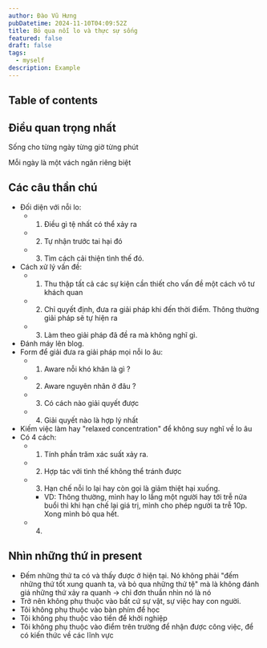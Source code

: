 ```yaml
---
author: Đào Vũ Hưng
pubDatetime: 2024-11-10T04:09:52Z
title: Bỏ qua nỗi lo và thực sự sống
featured: false
draft: false
tags:
  - myself
description: Example
---
```

## Table of contents
## Điều quan trọng nhất
Sống cho từng ngày từng giờ từng phút

Mỗi ngày là một vách ngăn riêng biệt

## Các câu thần chú
- Đối diện với nỗi lo: 
	- 1. Điều gì tệ nhất có thể xảy ra
	- 2. Tự nhận trước tai hại đó
	- 3. Tìm cách cải thiện tình thế đó.
- Cách xử lý vấn đề:
	- 1. Thu thập tất cả các sự kiện cần thiết cho vấn đề một cách vô tư khách quan
	- 2. Chỉ quyết định, đưa ra giải pháp khi đến thời điểm. Thông thường giải pháp sẽ tự hiện ra
	- 3. Làm theo giải pháp đã đề ra mà không nghĩ gì.
- Đánh máy lên blog.
- Form để giải đưa ra giải pháp mọi nỗi lo âu:
	- 1. Aware nỗi khó khăn là gì ? 
	- 2. Aware nguyên nhân ở đâu ?
	- 3. Có cách nào giải quyết được
	- 4. Giải quyết nào là hợp lý nhất
- Kiếm việc làm hay "relaxed concentration" để không suy nghĩ về lo âu
- Có 4 cách:
	- 1. Tính phần trăm xác suất xảy ra.
	- 2. Hợp tác với tình thế không thể tránh được
	- 3. Hạn chế nỗi lo lại hay còn gọi là giảm thiệt hại xuống.
		- VD: Thông thường, mình hay lo lắng một người hay tới trễ nửa buổi thì khi hạn chế lại giá trị, mình cho phép người ta trễ 10p. Xong mình bỏ qua hết.
	- 4. 
## Nhìn những thứ in present
- Đếm những thứ ta có và thấy được ở hiện tại. Nó không phải "đếm những thứ tốt xung quanh ta, và bỏ qua những thứ tệ" mà là không đánh giá những thứ xảy ra quanh -> chỉ đơn thuần nhìn nó là nó 
- Trở nên không phụ thuộc vào bất cứ sự vật, sự việc hay con người. 
- Tôi không phụ thuộc vào bàn phím để học
- Tôi không phụ thuộc vào tiền để khởi nghiệp
- Tôi không phụ thuộc vào điểm trên trường để nhận được công việc, để có kiến thức về các lĩnh vực
